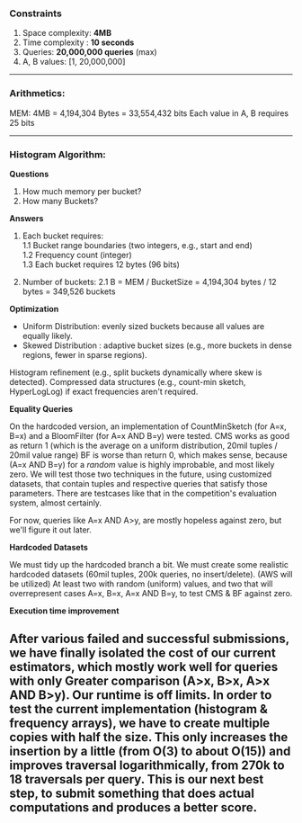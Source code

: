 ### Constraints

1. Space complexity: **4MB**
2. Time complexity : **10 seconds**
3. Queries: **20,000,000 queries** (max)
4. A, B values: [1, 20,000,000]

---

### Arithmetics:

MEM: 4MB = 4,194,304 Bytes = 33,554,432 bits
Each value in A, B requires 25 bits

---

### Histogram Algorithm:

**Questions**
1. How much memory per bucket?
2. How many Buckets?

**Answers**
1. Each bucket requires:  
    1.1 Bucket range boundaries (two integers, e.g., start and end)  
    1.2 Frequency count (integer)  
    1.3 Each bucket requires 12 bytes (96 bits)

2. Number of buckets:
    2.1 B = MEM / BucketSize = 4,194,304 bytes / 12 bytes = 349,526 buckets  

**Optimization**  
- Uniform Distribution: evenly sized buckets because all values are equally likely.
- Skewed Distribution : adaptive bucket sizes (e.g., more buckets in dense regions, fewer in sparse regions).

Histogram refinement (e.g., split buckets dynamically where skew is detected).
Compressed data structures (e.g., count-min sketch, HyperLogLog) if exact frequencies aren't required.

**Equality Queries**

On the hardcoded version, an implementation of CountMinSketch (for A=x, B=x) and a BloomFilter (for A=x AND B=y) were tested.
CMS works as good as return 1 (which is the average on a uniform distribution, 20mil tuples / 20mil value range)
BF is worse than return 0, which makes sense, because (A=x AND B=y) for a *random* value is highly improbable, and most likely zero.
We will test those two techniques in the future, using customized datasets, that contain tuples and respective queries that satisfy those parameters.
There are testcases like that in the competition's evaluation system, almost certainly.

For now, queries like A=x AND A>y, are mostly hopeless against zero, but we'll figure it out later.

**Hardcoded Datasets**

We must tidy up the hardcoded branch a bit.
We must create some realistic hardcoded datasets (60mil tuples, 200k queries, no insert/delete). (AWS will be utilized)
At least two with random (uniform) values, and two that will overrepresent cases A=x, B=x, A=x AND B=y, to test CMS & BF against zero.

**Execution time improvement**

After various failed and successful submissions, we have finally isolated the cost of our current estimators, which
mostly work well for queries with only Greater comparison (A>x, B>x, A>x AND B>y).
Our runtime is off limits. In order to test the current implementation (histogram & frequency arrays), we have to
create multiple copies with half the size.
This only increases the insertion by a little (from O(3) to about O(15)) and improves traversal logarithmically, from 270k to 18 traversals per query.
This is our next best step, to submit something that does actual computations and produces a better score.
---
